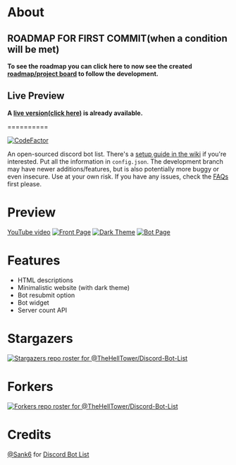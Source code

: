 # About

## ROADMAP FOR FIRST COMMIT(when a condition will be met)

<strong>To see the roadmap you can click here to now see the created [roadmap/project board](https://github.com/users/TheHellTower/projects/1) to follow the development.</strong>

## Live Preview

<strong>A [live version(click here)](https://dbl.ovh) is already available.</strong>

==========

[![CodeFactor](https://www.codefactor.io/repository/github/thehelltower/discord-bot-list/badge)](https://www.codefactor.io/repository/github/thehelltower/discord-bot-list)

An open-sourced discord bot list.
There's a [setup guide in the wiki](https://github.com/TheHellTower/Discord-Bot-List/wiki/Setup-Information) if you're interested. Put all the information in `config.json`.
The development branch may have newer additions/features, but is also potentially more buggy or even insecure. Use at your own risk.
If you have any issues, check the [FAQs](https://github.com/TheHellTower/Discord-Bot-List/wiki/FAQs) first please.

# Preview
[YouTube video](https://youtu.be/muM9uOknN-Y)
[![Front Page](/screenshots/front.png?raw=true "Front Page")](https://youtu.be/muM9uOknN-Y)
[![Dark Theme](/screenshots/dark.png?raw=true "Dark Theme")](https://youtu.be/muM9uOknN-Y)
[![Bot Page](/screenshots/bot.png?raw=true "Bot Page")](https://youtu.be/muM9uOknN-Y)


# Features
 - HTML descriptions
 - Minimalistic website (with dark theme)
 - Bot resubmit option
 - Bot widget
 - Server count API

# Stargazers
[![Stargazers repo roster for @TheHellTower/Discord-Bot-List](https://reporoster.com/stars/dark/notext/TheHellTower/Discord-Bot-List)](https://github.com/TheHellTower/Discord-Bot-List/stargazers)

# Forkers
[![Forkers repo roster for @TheHellTower/Discord-Bot-List](https://reporoster.com/forks/dark/notext/TheHellTower/Discord-Bot-List)](https://github.com/TheHellTower/Discord-Bot-List/network/members)

# Credits

[@Sank6](https://github.com/Sank6) for [Discord Bot List](https://github.com/Sank6/Discord-Bot-List)